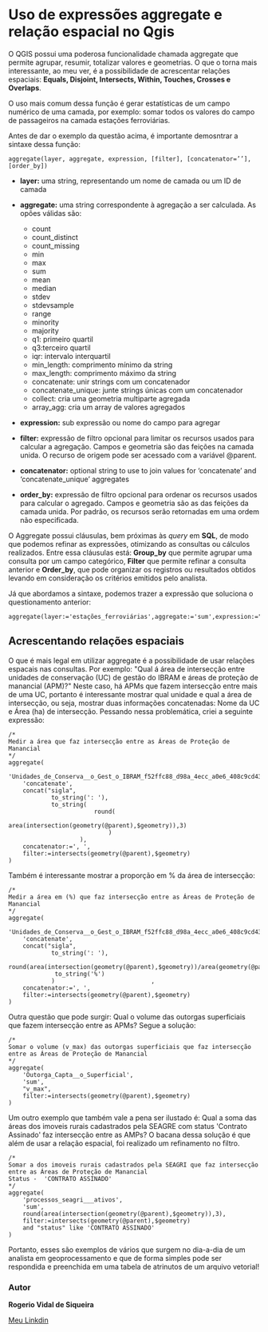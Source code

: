 # Uso de expressões aggregate e relação espacial no Qgis

O QGIS possui uma poderosa funcionalidade chamada aggregate que permite agrupar, resumir, totalizar valores e geometrias. O que o torna mais interessante, ao meu ver, é a possibilidade de acrescentar relações espaciais: **Equals, Disjoint, Intersects, Within, Touches, Crosses e Overlaps**. 

O uso mais comum dessa função é gerar estatísticas de um campo numérico de uma camada, por exemplo: somar todos os valores do campo de passageiros na camada estações ferroviárias.

Antes de dar o exemplo da questão acima, é importante demosntrar a sintaxe dessa função: 

```
aggregate(layer, aggregate, expression, [filter], [concatenator=’’], [order_by])
```
  * **layer:** uma string, representando um nome de camada ou um ID de camada
  * **aggregate:** uma string correspondente à agregação a ser calculada. As opões válidas são:
    - count
    - count_distinct
    - count_missing
    - min
    - max
    - sum
    - mean
    - median
    - stdev
    - stdevsample
    - range
    - minority
    - majority
    - q1: primeiro quartil
    - q3:terceiro quartil
    - iqr: intervalo interquartil
    - min_length: comprimento mínimo da string
    - max_length: comprimento máximo da string
    - concatenate: unir strings com um concatenador
    - concatenate_unique: junte strings únicas com um concatenador
    - collect: cria uma geometria multiparte agregada
    - array_agg: cria um array de valores agregados

  * **expression:** sub expressão ou nome do campo para agregar
  * **filter:** expressão de filtro opcional para limitar os recursos usados ​​para calcular a agregação. Campos e geometria são das feições na camada unida. O recurso de origem pode ser acessado com a variável @parent.
  * **concatenator:** optional string to use to join values for ‘concatenate’ and ‘concatenate_unique’ aggregates
  * **order_by:** expressão de filtro opcional para ordenar os recursos usados ​​para calcular o agregado. Campos e geometria são as das feições da camada unida. Por padrão, os recursos serão retornadas em uma ordem não especificada.

O Aggregate possui cláusulas, bem próximas às _query_ em **SQL**, de modo que podemos refinar as expressões, otimizando as consultas ou cálculos realizados. Entre essa cláusulas está:
**Group_by** que permite agrupar uma consulta por um campo categórico, **Filter** que permite refinar a consulta anterior e **Order_by**, que pode organizar os registros ou resultados obtidos levando em consideração os critérios emitidos pelo analista.

Já que abordamos a sintaxe, podemos trazer a expressão que soluciona o questionamento anterior: 

```
aggregate(layer:='estações_ferroviárias',aggregate:='sum',expression:="passageiros")
```
## Acrescentando relações espaciais
O que é mais legal em utilizar aggregate é a possibilidade de usar relações espacais nas consultas. Por exemplo: "Qual á área de intersecção entre unidades de conservação (UC) de gestão do IBRAM e áreas de proteção de manancial (APM)?" Neste caso, há APMs que fazem intersecção entre mais de uma UC, portanto é interessante mostrar qual unidade e qual a área de intersecção, ou seja, mostrar duas informações concatenadas: Nome da UC e Área (ha) de intersecção.
Pessando nessa problemática, criei a seguinte expressão: 

```
/*
Medir a área que faz intersecção entre as Áreas de Proteção de Manancial
*/
aggregate(
	'Unidades_de_Conserva__o_Gest_o_IBRAM_f52ffc88_d98a_4ecc_a0e6_408c9cd4381d',                                 
	'concatenate',                                           
	concat("sigla",
			to_string(': '),
			to_string(
						round(
							area(intersection(geometry(@parent),$geometry)),3)
							)
					),
	concatenator:=', ',                           
	filter:=intersects(geometry(@parent),$geometry)
)
```
Também é interessante mostrar a proporção em % da área de intersecção:
```
/*
Medir a área em (%) que faz intersecção entre as Áreas de Proteção de Manancial
*/
aggregate(
	'Unidades_de_Conserva__o_Gest_o_IBRAM_f52ffc88_d98a_4ecc_a0e6_408c9cd4381d',                                 
	'concatenate',                                           
	concat("sigla",
			to_string(': '),
			 round(area(intersection(geometry(@parent),$geometry))/area(geometry(@parent))*100,2),
			 to_string('%')
			)							,
	concatenator:=', ',                           
	filter:=intersects(geometry(@parent),$geometry)
)
```
Outra questão que pode surgir: Qual o volume das outorgas superficiais que fazem intersecção entre as APMs? 
Segue a solução: 

```
/*
Somar o volume (v_max) das outorgas superficiais que faz intersecção entre as Áreas de Proteção de Manancial
*/
aggregate(
	'Outorga_Capta__o_Superficial',                        
	'sum',
	"v_max",
	filter:=intersects(geometry(@parent),$geometry) 
)
```
Um outro exemplo que também vale a pena ser ilustado é: Qual a soma das áreas dos imoveis rurais cadastrados pela SEAGRE com status 'Contrato Assinado' faz intersecção entre as AMPs? 
O bacana dessa solução é que além de usar a relação espacial, foi realizado um refinamento no filtro.
```
/*
Somar a dos imoveis rurais cadastrados pela SEAGRI que faz intersecção entre as Áreas de Proteção de Manancial
Status -  'CONTRATO ASSINADO'
*/
aggregate(
	'processos_seagri___ativos',                        
	'sum',
	round(area(intersection(geometry(@parent),$geometry)),3),
	filter:=intersects(geometry(@parent),$geometry) 
	and "status" like 'CONTRATO ASSINADO' 
)
```

Portanto, esses são exemplos de vários que surgem no dia-a-dia de um analista em geoprocessamento e que de forma simples pode ser respondida e preenchida em uma tabela de atrinutos de um arquivo vetorial!

### Autor
**Rogerio Vidal de Siqueira**

<a href="https://www.linkedin.com/in/rogerio-vidal-de-siqueira-9478aa136/" target="_blank" rel="noopener noreferrer">Meu Linkdin</a>

